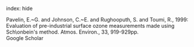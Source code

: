 index: hide

<div class="Citation">

  <div class="Citation-body">
    <div class="Citation-text">Pavelin, E.~G. and Johnson, C.~E. and Rughooputh, S. and Toumi, R., 1999: Evaluation of pre-industrial surface ozone measurements made using Sch\onbein's method. <span class="Article-journal">Atmos. Environ., </span><span class="Article-volume">33, </span>919-929pp.</div>
    <div class="Citation-links">
      <div class="CitationLink" data-href="https://scholar.google.com/scholar?q=Evaluation+of+pre-industrial+surface+ozone+measurements+made+using+Sch%5Conbein%27s+method">
        <div class="CitationLink-icon CitationLink-Scholar"></div>
        <div class="CitationLink-text">Google Scholar</div>
      </div>
    </div>
  </div>
</div>


<div class="Citation-copy">

</div>